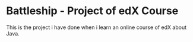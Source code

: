 # Battleship - Project of edX Course
This is the project i have done when i learn an online course of edX about Java. 

